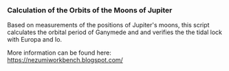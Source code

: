 ### Calculation of the Orbits of the Moons of Jupiter

Based on measurements of the positions of Jupiter's moons, this script calculates the orbital period of Ganymede and and verifies the the tidal lock with Europa and Io.

More information can be found here: https://nezumiworkbench.blogspot.com/
